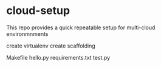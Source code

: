 # cloud-setup
This repo provides a quick repeatable setup for multi-cloud environmnments

create virtualenv
create scaffolding

Makefile
hello.py
requirements.txt
test.py

